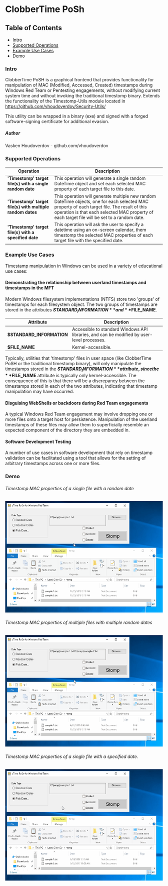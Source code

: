 # ClobberTime PoSh

## Table of Contents
* [Intro](#intro)
* [Supported Operations](#operations)
* [Example Use Cases](#use-cases)
* [Demo](#demo)

### <a name="intro"></a>Intro
ClobberTime PoSH is a graphical frontend that provides functionality for manipulation of MAC (Modified, Accessed, Created) timestamps during Windows Red Team or Pentesting engagements, without modifying current system time and without invoking the traditional timestomp binary.  Extends the functionality of the Timestomp-Utils module located in https://github.com/vhoudoverdov/Security-Utils/

This utility can be wrapped in a binary (exe) and signed with a forged software-signing certificate for additional evasion.

##### Author
Vasken Houdoverdov  - github.com/vhoudoverdov

### <a name="operations"></a>Supported Operations

| Operation | Description |
| --- | --- |
| **'Timestomp' target file(s) with a single random date** | This operation will generate a single random DateTime object and set each selected MAC property of each target file to this date. |
| **'Timestomp' target file(s) with multiple random dates** | This operation will generate multiple new random DateTime objects, one for each selected MAC property of each target file.  The result of this operation is that each selected MAC property of each target file will be set to a random date. 
 | **'Timestomp' target file(s) with a specified date** | This operation will ask the user to specify a datetime using an on-screen calendar, them timestomp the selected MAC properties of each target file with the specified date.|

### <a name="use-cases"></a>Example Use Cases
Timestamp manipulation in Windows can be used in a variety of educational use cases:
#### Demonstrating the relationship between userland timestamps and timestamps in the MFT
Modern Windows filesystem implementations (NTFS) store two 'groups' of timestamps for each filesystem object.  The two groups of timestamps are stored in the attributes **$STANDARD_INFORMATION** and **$FILE_NAME**.  

| Attribute | Description |
| --- | --- |
| **$STANDARD_INFORMATION** | Accessible to standard Windows API libraries, and can be modified by user-level processes. |
| **$FILE_NAME** | Kernel-accessible. 

Typically, utilities that 'timestomp' files in user space (like ClobberTime PoSH or the traditional timestomp binary), will only manipulate the timestamps stored in the **$STANDARD_INFORMATION** attribute, since the **$FILE_NAME** attribute is typically only kernel-accessible.  The consequence of this is that there will be a discrepancy between the timestamps stored in each of the two attributes, indicating that timestamp manipulation may have occurred.

#### Disguising WebShells or backdoors during Red Team engagements
A typical Windows Red Team engagement may involve dropping one or more files onto a target host for persistence.  Manipulation of the userland timestamps of these files may allow them to superficially resemble an expected component of the directory they are embedded in.

#### Software Development Testing
A number of use cases in software development that rely on timestamp validation can be facilitated using a tool that allows for the setting of arbitrary timestamps across one or more files.

### <a name="demo"></a>Demo
###### Timestomp MAC properties of a single file with a random date

![](demo/demo-single-file-single-date.gif)

###### Timestomp MAC properties of multiple files with multiple random dates

![](demo/demo-multiple-files-multiple-dates.gif)

###### Timestomp MAC properties of a single file with a specified date. 

![](demo/demo-single-file-specific-date.gif)
